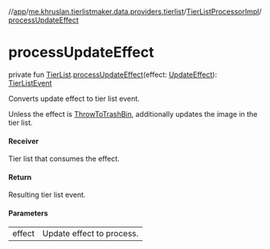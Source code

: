 //[app](../../../index.md)/[me.khruslan.tierlistmaker.data.providers.tierlist](../index.md)/[TierListProcessorImpl](index.md)/[processUpdateEffect](process-update-effect.md)

# processUpdateEffect

private fun [TierList](../../me.khruslan.tierlistmaker.data.models.tierlist/-tier-list/index.md).[processUpdateEffect](process-update-effect.md)(effect: [UpdateEffect](../../me.khruslan.tierlistmaker.data.models.drag.effects/-update-effect/index.md)): [TierListEvent](../../me.khruslan.tierlistmaker.data.models.tierlist/-tier-list-event/index.md)

Converts update effect to tier list event.

Unless the effect is [ThrowToTrashBin](../../me.khruslan.tierlistmaker.data.models.drag.effects/-throw-to-trash-bin/index.md), additionally updates the image in the tier list.

#### Receiver

Tier list that consumes the effect.

#### Return

Resulting tier list event.

#### Parameters

| | |
|---|---|
| effect | Update effect to process. |
